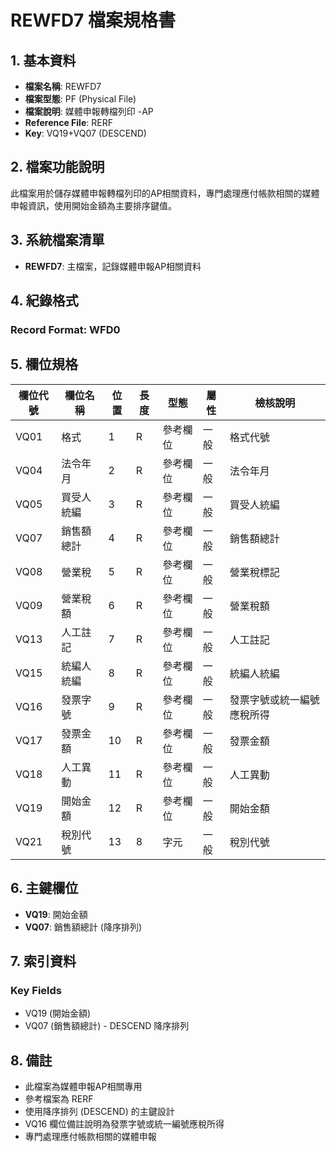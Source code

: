 # REWFD7 檔案規格書

## 1. 基本資料
- **檔案名稱**: REWFD7
- **檔案型態**: PF (Physical File)
- **檔案說明**: 媒體申報轉檔列印 -AP
- **Reference File**: RERF
- **Key**: VQ19+VQ07 (DESCEND)

## 2. 檔案功能說明
此檔案用於儲存媒體申報轉檔列印的AP相關資料，專門處理應付帳款相關的媒體申報資訊，使用開始金額為主要排序鍵值。

## 3. 系統檔案清單
- **REWFD7**: 主檔案，記錄媒體申報AP相關資料

## 4. 紀錄格式
### Record Format: WFD0

## 5. 欄位規格

| 欄位代號 | 欄位名稱 | 位置 | 長度 | 型態 | 屬性 | 檢核說明 |
|----------|----------|------|------|------|------|----------|
| VQ01 | 格式 | 1 | R | 參考欄位 | 一般 | 格式代號 |
| VQ04 | 法令年月 | 2 | R | 參考欄位 | 一般 | 法令年月 |
| VQ05 | 買受人統編 | 3 | R | 參考欄位 | 一般 | 買受人統編 |
| VQ07 | 銷售額總計 | 4 | R | 參考欄位 | 一般 | 銷售額總計 |
| VQ08 | 營業稅 | 5 | R | 參考欄位 | 一般 | 營業稅標記 |
| VQ09 | 營業稅額 | 6 | R | 參考欄位 | 一般 | 營業稅額 |
| VQ13 | 人工註記 | 7 | R | 參考欄位 | 一般 | 人工註記 |
| VQ15 | 統編人統編 | 8 | R | 參考欄位 | 一般 | 統編人統編 |
| VQ16 | 發票字號 | 9 | R | 參考欄位 | 一般 | 發票字號或統一編號應稅所得 |
| VQ17 | 發票金額 | 10 | R | 參考欄位 | 一般 | 發票金額 |
| VQ18 | 人工異動 | 11 | R | 參考欄位 | 一般 | 人工異動 |
| VQ19 | 開始金額 | 12 | R | 參考欄位 | 一般 | 開始金額 |
| VQ21 | 稅別代號 | 13 | 8 | 字元 | 一般 | 稅別代號 |

## 6. 主鍵欄位
- **VQ19**: 開始金額
- **VQ07**: 銷售額總計 (降序排列)

## 7. 索引資料
### Key Fields
- VQ19 (開始金額)
- VQ07 (銷售額總計) - DESCEND 降序排列

## 8. 備註
- 此檔案為媒體申報AP相關專用
- 參考檔案為 RERF
- 使用降序排列 (DESCEND) 的主鍵設計
- VQ16 欄位備註說明為發票字號或統一編號應稅所得
- 專門處理應付帳款相關的媒體申報 
